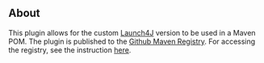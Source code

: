 ## About
This plugin allows for the custom [Launch4J](https://github.com/neum-eng/launch4j) version to be used in a Maven POM. The plugin is published to the [Github Maven Registry](https://github.com/neum-eng/launch4j-maven-plugin/packages/2025501). For accessing the registry, see the instruction [here](https://github.com/neum-eng/.github-private/blob/master/docs/packages.md#maven---reading).
